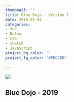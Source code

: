 ```yaml
---
thumbnail: ""
title: Blue Dojo - Version 1
date: 2019-01-04
categories:
- Vue
- Bulma
- CSS
- sketch
- JavaScript
project_bg_color: ''
project_fg_color: "#FDC70D"

---
```

![](/uploads/ian-dooley-281897-unsplash.jpg)
## Blue Dojo - 2019